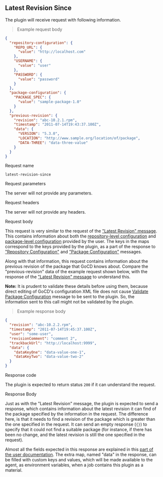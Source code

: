 ## Latest Revision Since

The plugin will receive request with following information.

> Example request body

```json
{
  "repository-configuration": {
    "REPO_URL": {
      "value": "http://localhost.com"
    },
    "USERNAME": {
      "value": "user"
    },
    "PASSWORD": {
      "value": "password"
    }
  },
  "package-configuration": {
    "PACKAGE_SPEC": {
      "value": "sample-package-1.0"
    }
  },
  "previous-revision": {
    "revision": "abc-10.2.1.rpm",
    "timestamp": "2011-07-14T19:43:37.100Z",
    "data": {
      "VERSION": "5.3.0",
      "LOCATION": "http://www.sample.org/location/of/package",
      "DATA-THREE": "data-three-value"
    }
  }
}
```
 
<p class='request-name-heading'>Request name</p>

`latest-revision-since`

<p class='request-body-heading'>Request parameters</p>

The server will not provide any parameters.

<p class='request-body-heading'>Request headers</p>

The server will not provide any headers.

<p class='request-body-heading'>Request body</p>

This request is very similar to the request of the ["Latest Revision" message](#latest-revision). This contains information about both the [repository-level configuration](#the-repository-configuration-response-object) and [package-level configuration](#the-package-configuration-response-object) provided by the user. The keys in the maps correspond to the keys provided by the plugin, as a part of the response to ["Repository Configuration"](#repository-configuration) and ["Package Configuration"](#package-configuration) messages.

Along with that information, this request contains information about the previous revision of the package that GoCD knows about. Compare the "previous-revision" data of the example request shown below, with the response of the ["Latest Revision" message](#latest-revision) to understand this.

<aside class="notice">
  <strong>Note:</strong> It is prudent to validate these details before using them, because direct editing of GoCD's configuration XML file does not cause <a href="#validate-package-configuration">Validate Package Configuration</a> message to be sent to the plugin. So, the information sent to this call might not be validated by the plugin.
</aside>

> Example response body

```json
{
  "revision": "abc-10.2.2.rpm",
  "timestamp": "2011-07-14T19:45:37.100Z",
  "user": "some-user",
  "revisionComment": "comment 2",
  "trackbackUrl": "http://localhost:9999",
  "data": {
    "dataKeyOne": "data-value-one-1",
    "dataKeyTwo": "data-value-two-2"
  }
}
```

<p class='response-code-heading'>Response code</p>

The plugin is expected to return status `200` if it can understand the request.

<p class='response-body-heading'>Response Body</p>

Just as with the "Latest Revision" message, the plugin is expected to send a response, which contains information about the latest revision it can find of the package specified by the information in the request. The difference here, is that it needs to find a revision of the package which is greater than the one specified in the request. It can send an empty response (`{}`) to specify that it could not find a suitable package (for instance, if there has been no change, and the latest revision is still the one specified in the request).

Almost all the fields expected in this response are explained in this [part of the user documentation](https://docs.gocd.org/current/extension_points/package_repository_extension.html#package-information-display). The extra map, named "data" in the response, can be filled with custom keys and values, which will be made available to the agent, as environment variables, when a job contains this plugin as a material.
